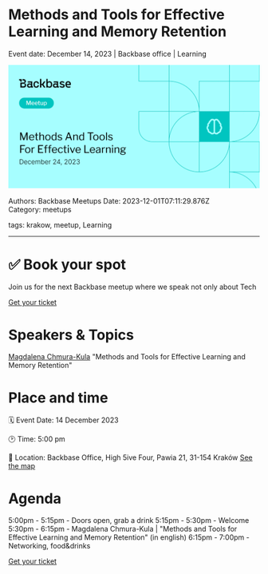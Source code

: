 # Methods and Tools for Effective Learning and Memory Retention

Event date: December 14, 2023 | Backbase office | Learning

![](assets/placeholder.webp)

Authors: Backbase Meetups
Date: 2023-12-01T07:11:29.876Z  
Category: meetups

tags: krakow, meetup, Learning
 
--- 

# ✅ Book your spot

Join us for the next Backbase meetup where we speak not only about Tech

[Get your ticket](https://www.meetup.com/backbase-meetups/)

# Speakers & Topics

[Magdalena Chmura-Kula](https://www.linkedin.com/in/magdalena-chmura/)
"Methods and Tools for Effective Learning and Memory Retention"


# Place and time

🗓️ Event Date: 14 December 2023

🕑 Time: 5:00 pm

📍 Location: Backbase Office, High 5ive Four, Pawia 21, 31-154 Kraków
[See the map](https://maps.app.goo.gl/UWpwQ9zNaJBxPLEV9)

# Agenda

5:00pm - 5:15pm - Doors open, grab a drink
5:15pm - 5:30pm - Welcome
5:30pm - 6:15pm - Magdalena Chmura-Kula | "Methods and Tools for Effective Learning and Memory Retention" (in english)
6:15pm - 7:00pm - Networking, food&drinks

[Get your ticket](https://www.meetup.com/backbase-meetups/)
